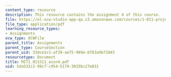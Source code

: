 ```yaml
---
content_type: resource
description: This resource contains the assignment 4 of this course.
file: https://ol-ocw-studio-app-qa.s3.amazonaws.com/courses/1-011-project-evaluation-spring-2011/5da532c298cfc95451743015bc27e831_MIT1_011S11_assn4.pdf
file_type: application/pdf
learning_resource_types:
- Assignments
ocw_type: OCWFile
parent_title: Assignments
parent_type: CourseSection
parent_uid: 33dce1c1-af39-ae75-989e-6f83a9b72843
resourcetype: Document
title: MIT1_011S11_assn4.pdf
uid: 5da532c2-98cf-c954-5174-3015bc27e831
---
```


